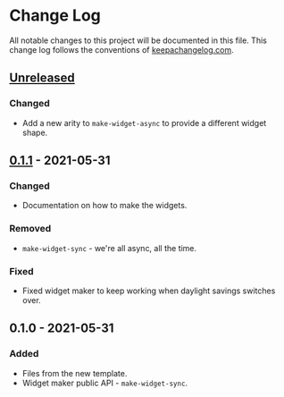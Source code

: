 # Change Log
All notable changes to this project will be documented in this file. This change log follows the conventions of [keepachangelog.com](http://keepachangelog.com/).

## [Unreleased]
### Changed
- Add a new arity to `make-widget-async` to provide a different widget shape.

## [0.1.1] - 2021-05-31
### Changed
- Documentation on how to make the widgets.

### Removed
- `make-widget-sync` - we're all async, all the time.

### Fixed
- Fixed widget maker to keep working when daylight savings switches over.

## 0.1.0 - 2021-05-31
### Added
- Files from the new template.
- Widget maker public API - `make-widget-sync`.

[Unreleased]: https://github.com/your-name/card-ascii-art/compare/0.1.1...HEAD
[0.1.1]: https://github.com/your-name/card-ascii-art/compare/0.1.0...0.1.1
